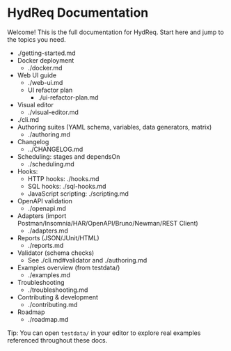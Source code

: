 # HydReq Documentation

Welcome! This is the full documentation for HydReq. Start here and jump to the topics you need.

  - ./getting-started.md
- Docker deployment
  - ./docker.md
- Web UI guide
  - ./web-ui.md
  - UI refactor plan
    - ./ui-refactor-plan.md
 - Visual editor
   - ./visual-editor.md
  - ./cli.md
- Authoring suites (YAML schema, variables, data generators, matrix)
  - ./authoring.md
 - Changelog
   - ../CHANGELOG.md
- Scheduling: stages and dependsOn
  - ./scheduling.md
- Hooks:
  - HTTP hooks: ./hooks.md
  - SQL hooks: ./sql-hooks.md
  - JavaScript scripting: ./scripting.md
- OpenAPI validation
  - ./openapi.md
- Adapters (import Postman/Insomnia/HAR/OpenAPI/Bruno/Newman/REST Client)
  - ./adapters.md
- Reports (JSON/JUnit/HTML)
  - ./reports.md
 - Validator (schema checks)
   - See ./cli.md#validator and ./authoring.md
- Examples overview (from testdata/)
  - ./examples.md
- Troubleshooting
  - ./troubleshooting.md
- Contributing & development
  - ./contributing.md
- Roadmap
  - ./roadmap.md

Tip: You can open `testdata/` in your editor to explore real examples referenced throughout these docs.
